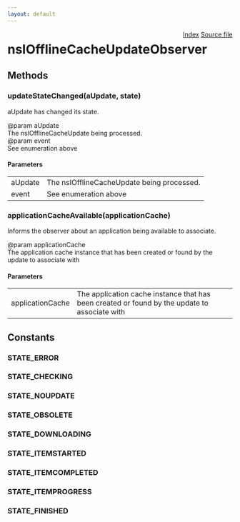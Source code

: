 ```yaml
---
layout: default
---
```

<div class='links' style='float:right'><a href="../index.html">Index</a>
<a href="http://dxr.mozilla.org/mozilla-central/source/uriloader/prefetch/nsIOfflineCacheUpdate.idl">Source file</a>
</div>

# nsIOfflineCacheUpdateObserver #

## Methods ##

### updateStateChanged(aUpdate, state) ###
  
aUpdate has changed its state.  
  
@param aUpdate  
       The nsIOfflineCacheUpdate being processed.  
@param event  
       See enumeration above  
  

#### Parameters ####

<table>

<tr>
<td>aUpdate</td>
<td>       The nsIOfflineCacheUpdate being processed.  
</td>
</tr>

<tr>
<td>event</td>
<td>       See enumeration above  
</td>
</tr>

</table>

### applicationCacheAvailable(applicationCache) ###
  
Informs the observer about an application being available to associate.  
  
@param applicationCache  
       The application cache instance that has been created or found by the   
       update to associate with  
  

#### Parameters ####

<table>

<tr>
<td>applicationCache</td>
<td>       The application cache instance that has been created or found by the   
       update to associate with  
</td>
</tr>

</table>

## Constants ##

### STATE_ERROR ###

### STATE_CHECKING ###

### STATE_NOUPDATE ###

### STATE_OBSOLETE ###

### STATE_DOWNLOADING ###

### STATE_ITEMSTARTED ###

### STATE_ITEMCOMPLETED ###

### STATE_ITEMPROGRESS ###

### STATE_FINISHED ###
